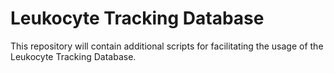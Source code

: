 # Leukocyte Tracking Database
This repository will contain additional scripts for facilitating the usage of the Leukocyte Tracking Database.
